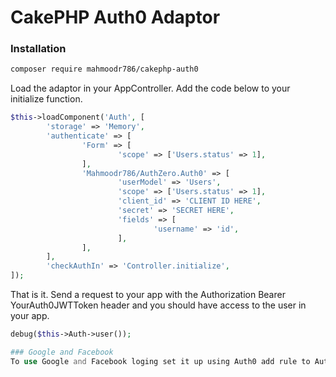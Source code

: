 # CakePHP Auth0 Adaptor 


### Installation

```sh
composer require mahmoodr786/cakephp-auth0
```

Load the adaptor in your AppController. Add the code below to your initialize function.

```php
$this->loadComponent('Auth', [
        'storage' => 'Memory',
        'authenticate' => [
                'Form' => [
                        'scope' => ['Users.status' => 1],
                ],
                'Mahmoodr786/AuthZero.Auth0' => [
                        'userModel' => 'Users',
                        'scope' => ['Users.status' => 1],
                        'client_id' => 'CLIENT ID HERE',
                        'secret' => 'SECRET HERE',
                        'fields' => [
                                'username' => 'id',
                        ],
                ],
        ],
        'checkAuthIn' => 'Controller.initialize',
]);
```

That is it. Send a request to your app with the Authorization Bearer YourAuth0JWTToken header and you should have access to the user in your app.
```php
debug($this->Auth->user());

### Google and Facebook
To use Google and Facebook loging set it up using Auth0 add rule to Auth0 and sync the user's credentials in database. Add column to your user table in database called external_id and store the facebook|12323445 or google-oauth2|1234567 id in that field as you get it from Auth0. That should do it.
